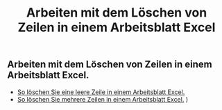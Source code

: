 ﻿---
title: Arbeiten mit dem Löschen von Zeilen in einem Arbeitsblatt Excel
second_title: Documen
linktitle: Löschen
type: docs
url: /de/rows/delete/
keywords: Working with deleting row on an Excel worksheet. How to add rows on an Excel worksheet
description: Aspose.Cells Cloud REST API unterstützt das Löschen von Zeilen in einem Excel Arbeitsblatt. SDK unterstützt verschiedene Entwicklungssprachen. Dazu gehören Android, C#, Go, Java, NodeJS, Perl, PHP, Python, Ruby und Swift
weight: 20
kwords: Excel, Office Cloud, REST API, Tabellenkalkulation, PDF, CSV, Json, Markdown, Arbeiten mit dem Löschen von Zeilen in einem Excel-Arbeitsblatt
---
## Arbeiten mit dem Löschen von Zeilen in einem Arbeitsblatt Excel.

- [So löschen Sie eine leere Zeile in einem Arbeitsblatt Excel.](/cells/de/rows/delete/row/) 
- [So löschen Sie mehrere Zeilen in einem Arbeitsblatt Excel.](/cells/de/rows/delete/rows/) ) 
